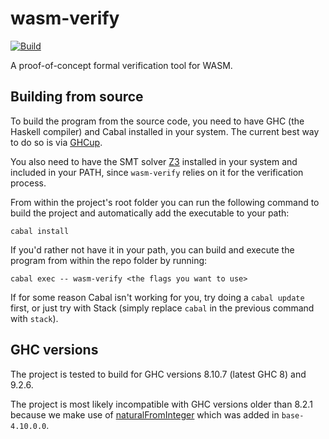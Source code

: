 # wasm-verify

[![Build](https://github.com/DavidMazarro/wasm-verify/actions/workflows/build.yml/badge.svg)](https://github.com/DavidMazarro/wasm-verify/actions/workflows/build.yml)

A proof-of-concept formal verification tool for WASM.

## Building from source
To build the program from the source code, you need to have GHC (the Haskell compiler) and Cabal
installed in your system. The current best way to do so is via [GHCup](https://www.haskell.org/ghcup/).

You also need to have the SMT solver [Z3](https://github.com/z3prover/z3) installed in your system
and included in your PATH, since `wasm-verify` relies on it for the verification process.

From within the project's root folder you can run the following command to build the project and automatically add the executable to your path:
```
cabal install
```
If you'd rather not have it in your path, you can build and execute the program from within the repo folder by running:
```
cabal exec -- wasm-verify <the flags you want to use>
```
If for some reason Cabal isn't working for you, try doing a `cabal update` first, or just try with Stack (simply replace `cabal` in the previous command with `stack`).

## GHC versions
The project is tested to build for GHC versions 8.10.7 (latest GHC 8) and 9.2.6.

The project is most likely incompatible with GHC versions older than 8.2.1 because we make use of [naturalFromInteger](https://hackage.haskell.org/package/base-4.18.0.0/docs/GHC-Natural.html#v:naturalFromInteger) which was added in `base-4.10.0.0`.
